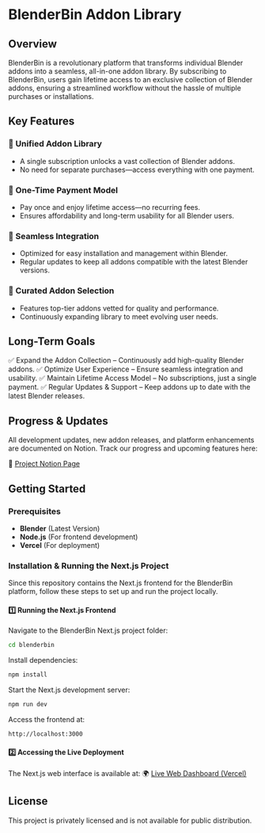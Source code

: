 # BlenderBin Addon Library

## Overview
BlenderBin is a revolutionary platform that transforms individual Blender addons into a seamless, all-in-one addon library. By subscribing to BlenderBin, users gain lifetime access to an exclusive collection of Blender addons, ensuring a streamlined workflow without the hassle of multiple purchases or installations.

## Key Features

### 📂 Unified Addon Library
- A single subscription unlocks a vast collection of Blender addons.
- No need for separate purchases—access everything with one payment.

### 🚀 One-Time Payment Model
- Pay once and enjoy lifetime access—no recurring fees.
- Ensures affordability and long-term usability for all Blender users.

### 🔄 Seamless Integration
- Optimized for easy installation and management within Blender.
- Regular updates to keep all addons compatible with the latest Blender versions.

### 🔧 Curated Addon Selection
- Features top-tier addons vetted for quality and performance.
- Continuously expanding library to meet evolving user needs.

## Long-Term Goals
✅ Expand the Addon Collection – Continuously add high-quality Blender addons.
✅ Optimize User Experience – Ensure seamless integration and usability.
✅ Maintain Lifetime Access Model – No subscriptions, just a single payment.
✅ Regular Updates & Support – Keep addons up to date with the latest Blender releases.

## Progress & Updates
All development updates, new addon releases, and platform enhancements are documented on Notion. Track our progress and upcoming features here:

📌 [Project Notion Page](https://webrend.notion.site/BlenderBin-191a5578b41d8020ac49dad37bb3777c?pvs=4)

## Getting Started
### Prerequisites
- **Blender** (Latest Version)
- **Node.js** (For frontend development)
- **Vercel** (For deployment)

### Installation & Running the Next.js Project
Since this repository contains the Next.js frontend for the BlenderBin platform, follow these steps to set up and run the project locally.

#### 1️⃣ Running the Next.js Frontend
Navigate to the BlenderBin Next.js project folder:
```sh
cd blenderbin
```
Install dependencies:
```sh
npm install
```
Start the Next.js development server:
```sh
npm run dev
```
Access the frontend at:
```sh
http://localhost:3000
```

#### 2️⃣ Accessing the Live Deployment
The Next.js web interface is available at:
🌍 [Live Web Dashboard (Vercel)](https://blenderbincom.vercel.app/)

## License
This project is privately licensed and is not available for public distribution.

